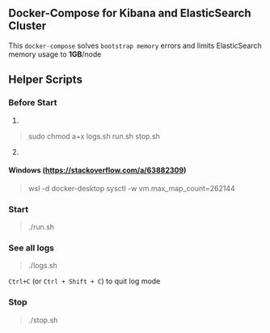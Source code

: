 ## Docker-Compose for Kibana and ElasticSearch Cluster

This `docker-compose` solves `bootstrap memory` errors and limits ElasticSearch memory usage to **1GB**/node  
 
## Helper Scripts

### Before Start
1.  
> sudo chmod a+x logs.sh run.sh stop.sh

2.  
#### Windows (https://stackoverflow.com/a/63882309)
> wsl -d docker-desktop
> sysctl -w vm.max_map_count=262144

### Start
> ./run.sh

### See all logs 
> ./logs.sh

`Ctrl+C` (or `Ctrl + Shift + C`) to quit log mode

### Stop
> ./stop.sh